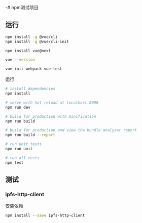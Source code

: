 -# npm测试项目

## 运行
```sh
npm install -g @vue/cli
npm install -g @vue/cli-init 

npm install vue@next

vue --version

vue init webpack vue-test
```

运行
```sh
# install dependencies
npm install

# serve with hot reload at localhost:8080
npm run dev

# build for production with minification
npm run build

# build for production and view the bundle analyzer report
npm run build --report

# run unit tests
npm run unit

# run all tests
npm test
```

## 测试
### ipfs-http-client
安装依赖
```sh
npm install --save ipfs-http-client
```
